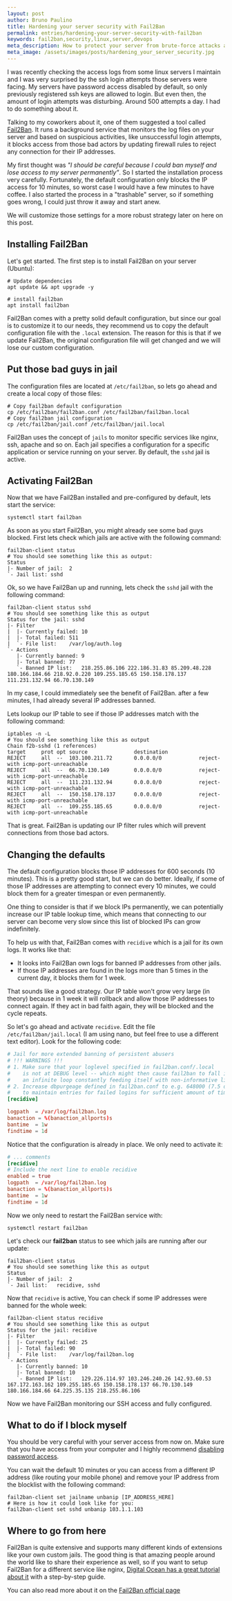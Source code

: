 ```yaml
---
layout: post
author: Bruno Paulino
title: Hardening your server security with Fail2Ban
permalink: entries/hardening-your-server-security-with-fail2ban
keywords: fail2ban,security,linux,server,devops
meta_description: How to protect your server from brute-force attacks and intruders
meta_image: /assets/images/posts/hardening_your_server_security.jpg
---
```


I was recently checking the access logs from some linux servers I maintain and I was very surprised by the ssh login attempts those servers were facing. My servers have password access disabled by default, so only previously registered ssh keys are allowed to login. But even then, the amount of login attempts was disturbing. Around 500 attempts a day. I had to do something about it.

Talking to my coworkers about it, one of them suggested a tool called [Fail2Ban](https://www.fail2ban.org/wiki/index.php/Main_Page). It runs a background service that monitors the log files on your server and based on suspicious activities, like unsuccessful login attempts, it blocks access from those bad actors by updating firewall rules to reject any connection for their IP addresses.

My first thought was _"I should be careful because I could ban myself and lose access to my server permanently"_. So I started the installation process very carefully. Fortunately, the default configuration only blocks the IP access for 10 minutes, so worst case I would have a few minutes to have coffee. I also started the process in a "trashable" server, so if something goes wrong, I could just throw it away and start anew.

We will customize those settings for a more robust strategy later on here on this post.

## Installing Fail2Ban

Let's get started. The first step is to install Fail2Ban on your server (Ubuntu):

```shell
# Update dependencies
apt update && apt upgrade -y

# install fail2ban
apt install fail2ban
```

Fail2Ban comes with a pretty solid default configuration, but since our goal is to customize it to our needs, they recommend us to copy the default configuration file with the `.local` extension. The reason for this is that if we update Fail2Ban, the original configuration file will get changed and we will lose our custom configuration.

## Put those bad guys in jail

The configuration files are located at `/etc/fail2ban`, so lets go ahead and create a local copy of those files:

```shell
# Copy fail2ban default configuration
cp /etc/fail2ban/fail2ban.conf /etc/fail2ban/fail2ban.local
# Copy fail2ban jail configuration
cp /etc/fail2ban/jail.conf /etc/fail2ban/jail.local
```

Fail2Ban uses the concept of `jails` to monitor specific services like nginx, ssh, apache and so on. Each jail specifies a configuration for a specific application or service running on your server. By default, the `sshd` jail is active.

## Activating Fail2Ban

Now that we have Fail2Ban installed and pre-configured by default, lets start the service:

```shell
systemctl start fail2ban
```

As soon as you start Fail2Ban, you might already see some bad guys blocked. First lets check which jails are active with the following command:

```shell
fail2ban-client status
# You should see something like this as output:
Status
|- Number of jail:	2
`- Jail list: sshd
```

Ok, so we have Fail2Ban up and running, lets check the `sshd` jail with the following command:

```shell
fail2ban-client status sshd
# You should see something like this as output
Status for the jail: sshd
|- Filter
|  |- Currently failed:	10
|  |- Total failed:	511
|  `- File list:	/var/log/auth.log
`- Actions
   |- Currently banned:	9
   |- Total banned:	77
   `- Banned IP list:	218.255.86.106 222.186.31.83 85.209.48.228 180.166.184.66 218.92.0.220 109.255.185.65 150.158.178.137 111.231.132.94 66.70.130.149
```

In my case, I could immediately see the benefit of Fail2Ban. after a few minutes, I had already several IP addresses banned.

Lets lookup our IP table to see if those IP addresses match with the following command:

```shell
iptables -n -L
# You should see something like this as output
Chain f2b-sshd (1 references)
target     prot opt source               destination         
REJECT     all  --  103.100.211.72       0.0.0.0/0            reject-with icmp-port-unreachable
REJECT     all  --  66.70.130.149        0.0.0.0/0            reject-with icmp-port-unreachable
REJECT     all  --  111.231.132.94       0.0.0.0/0            reject-with icmp-port-unreachable
REJECT     all  --  150.158.178.137      0.0.0.0/0            reject-with icmp-port-unreachable
REJECT     all  --  109.255.185.65       0.0.0.0/0            reject-with icmp-port-unreachable
```

That is great. Fail2Ban is updating our IP filter rules which will prevent connections from those bad actors.

## Changing the defaults

The default configuration blocks those IP addresses for 600 seconds (10 minutes). This is a pretty good start, but we can do better. Ideally, if some of those IP addresses are attempting to connect every 10 minutes, we could block them for a greater timespan or even permanently.

One thing to consider is that if we block IPs permanently, we can potentially increase our IP table lookup time, which means that connecting to our server can become very slow since this list of blocked IPs can grow indefinitely.

To help us with that, Fail2Ban comes with `recidive` which is a jail for its own logs. It works like that:

- It looks into Fail2Ban own logs for banned IP addresses from other jails.
- If those IP addresses are found in the logs more than 5 times in the current day, it blocks them for 1 week.

That sounds like a good strategy. Our IP table won't grow very large (in theory) because in 1 week it will rollback and allow those IP addresses to connect again. If they act in bad faith again, they will be blocked and the cycle repeats.

So let's go ahead and activate `recidive`. Edit the file `/etc/fail2ban/jail.local` (I am using nano, but feel free to use a different text editor). Look for the following code:

```conf
# Jail for more extended banning of persistent abusers
# !!! WARNINGS !!!
# 1. Make sure that your loglevel specified in fail2ban.conf/.local
#    is not at DEBUG level -- which might then cause fail2ban to fall into
#    an infinite loop constantly feeding itself with non-informative lines
# 2. Increase dbpurgeage defined in fail2ban.conf to e.g. 648000 (7.5 days)
#    to maintain entries for failed logins for sufficient amount of time
[recidive]

logpath  = /var/log/fail2ban.log
banaction = %(banaction_allports)s
bantime  = 1w
findtime = 1d
```

Notice that the configuration is already in place. We only need to activate it:

```conf
# ... comments
[recidive]
# Include the next line to enable recidive
enabled = true
logpath  = /var/log/fail2ban.log
banaction = %(banaction_allports)s
bantime  = 1w
findtime = 1d
```

Now we only need to restart the Fail2Ban service with:

```shell
systemctl restart fail2ban
```

Let's check our __fail2ban__ status to see which jails are running after our update:

```shell
fail2ban-client status
# You should see something like this as output
Status
|- Number of jail:	2
`- Jail list:	recidive, sshd
```

Now that `recidive` is active, You can check if some IP addresses were banned for the whole week:

```shell
fail2ban-client status recidive
# You should see something like this as output
Status for the jail: recidive
|- Filter
|  |- Currently failed:	25
|  |- Total failed:	90
|  `- File list:	/var/log/fail2ban.log
`- Actions
   |- Currently banned:	10
   |- Total banned:	10
   `- Banned IP list:	129.226.114.97 103.246.240.26 142.93.60.53 167.172.163.162 109.255.185.65 150.158.178.137 66.70.130.149 180.166.184.66 64.225.35.135 218.255.86.106
```

Now we have Fail2Ban monitoring our SSH access and fully configured.

## What to do if I block myself

You should be very careful with your server access from now on. Make sure that you have access from your computer and I highly recommend [disabling password access](https://www.cyberciti.biz/faq/how-to-disable-ssh-password-login-on-linux/).

You can wait the default 10 minutes or you can access from a different IP address (like routing your mobile phone) and remove your IP address from the blocklist with the following command:

```shell
fail2ban-client set jailname unbanip [IP_ADDRESS_HERE]
# Here is how it could look like for you:
fail2ban-client set sshd unbanip 103.1.1.103
```

## Where to go from here

Fail2Ban is quite extensive and supports many different kinds of extensions like your own custom jails. The good thing is that amazing people around the world like to share their experience as well, so if you want to setup Fail2Ban for a different service like nginx, [Digital Ocean has a great tutorial about it](https://www.digitalocean.com/community/tutorials/how-to-protect-an-nginx-server-with-fail2ban-on-ubuntu-14-04) with a step-by-step guide.

You can also read more about it on the [Fail2Ban official page](https://www.fail2ban.org/wiki/index.php/Main_Page)